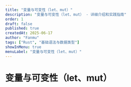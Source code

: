 ```yaml
---
title: "变量与可变性（let、mut）"
description: "变量与可变性（let、mut） - 详细介绍和实践指南"
order: 1
draft: false
published: true
createdAt: 2025-06-17
author: "Fanmu"
tags: ["Rust", "基础语法与数据类型"]
showInMenu: true
menuLabel: "变量与可变性（let、mut）"
---
```


# 变量与可变性（let、mut）
